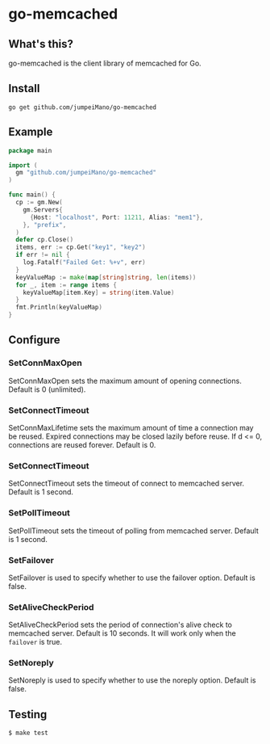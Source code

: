 # go-memcached

## What's this?
go-memcached is the client library of memcached for Go.

## Install
```
go get github.com/jumpeiMano/go-memcached
```

## Example
```GO
package main

import (
  gm "github.com/jumpeiMano/go-memcached"
)

func main() {
  cp := gm.New(
    gm.Servers{
      {Host: "localhost", Port: 11211, Alias: "mem1"},
    }, "prefix",
  )
  defer cp.Close()
  items, err := cp.Get("key1", "key2")
  if err != nil {
    log.Fatalf("Failed Get: %+v", err)
  }
  keyValueMap := make(map[string]string, len(items))
  for _, item := range items {
    keyValueMap[item.Key] = string(item.Value)
  }
  fmt.Println(keyValueMap)
}
```

## Configure
### SetConnMaxOpen
SetConnMaxOpen sets the maximum amount of opening connections. Default is 0 (unlimited).

### SetConnectTimeout
SetConnMaxLifetime sets the maximum amount of time a connection may be reused.
Expired connections may be closed lazily before reuse. If d <= 0, connections are reused forever.
Default is 0.

### SetConnectTimeout
SetConnectTimeout sets the timeout of connect to memcached server. Default is 1 second.

### SetPollTimeout
SetPollTimeout sets the timeout of polling from memcached server. Default is 1 second.

### SetFailover
SetFailover is used to specify whether to use the failover option. Default is false.

### SetAliveCheckPeriod
SetAliveCheckPeriod sets the period of connection's alive check to memcached server. Default is 10 seconds.
It will work only when the `failover` is true.

### SetNoreply
SetNoreply is used to specify whether to use the noreply option. Default is false.

## Testing
```
$ make test
```
